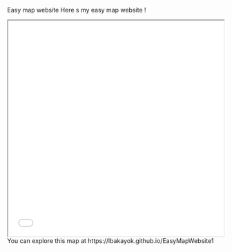 Easy map website
Here s my easy map website !
<iframe src="ManausMap.html" height="500" width="500"></iframe>
You can explore this map at https://lbakayok.github.io/EasyMapWebsite1
